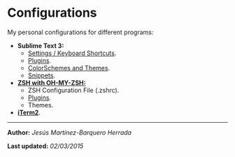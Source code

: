 # Configurations
My personal configurations for different programs:
- **Sublime Text 3:**
	+ [Settings / Keyboard Shortcuts](https://github.com/JesusMtnez/configs/tree/master/Sublime%20Text%203/Settings-Keys).
	+ [Plugins](https://github.com/JesusMtnez/configs/tree/master/Sublime%20Text%203/Plugins).
    + [ColorSchemes and Themes](https://github.com/JesusMtnez/configs/tree/master/Sublime%20Text%203/ColorSchemes-Themes).
    + [Snippets](https://github.com/JesusMtnez/configs/tree/master/Sublime%20Text%203/Snippets).
- [**ZSH with OH-MY-ZSH:**](https://github.com/JesusMtnez/configs/tree/master/zsh)
    + ZSH Configuration File (.zshrc).
    + [Plugins](https://github.com/JesusMtnez/configs/tree/master/zsh#plugins).
    + Themes.
- [**iTerm2**](https://github.com/JesusMtnez/configs/tree/master/iTerm2).

---
**Author:** *Jesús Martínez-Barquero Herrada*

**Last updated:** _02/03/2015_